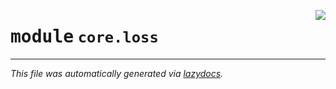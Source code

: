 <!-- markdownlint-disable -->

<a href="https://github.com/tjyuyao/ice-learn/blob/main/ice/core/loss.py"><img align="right" style="float:right;" src="https://img.shields.io/badge/-source-cccccc?style=flat-square"></a>

# <kbd>module</kbd> `core.loss`








---

_This file was automatically generated via [lazydocs](https://github.com/ml-tooling/lazydocs)._
